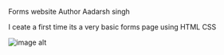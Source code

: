 Forms website
Author Aadarsh singh
<p>I ceate a first time its a very basic forms page using HTML CSS</p>

![image alt](https://github.com/Aadarshkumarsingh8084/form/blob/dfa83c014043a5c620ca77c6bb43798570971f63/Screenshot%202025-03-23%20093313.png)




